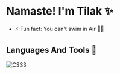 # Namaste! I'm Tilak :sparkles:

- ⚡ Fun fact: You can't swim in Air 🍃🍃

## Languages And Tools :brain:

<p><img
        src="https://img.shields.io/badge/css3-%231572B6.svg?style=for-the-badge&logo=css3&logoColor=white"
        alt="CSS3"
      />
      <img
        src="https://img.shields.io/badge/tailwindcss-%2338B2AC.svg?style=for-the-badge&logo=tailwind-css&logoColor=white"
        alt=""
      />
      <img
        src="https://img.shields.io/badge/html5-%23E34F26.svg?style=for-the-badge&logo=html5&logoColor=white"
        alt=""
      />
      <img
        src="https://img.shields.io/badge/javascript-%23323330.svg?style=for-the-badge&logo=javascript&logoColor=%23F7DF1E"
        alt=""
      />
    </p>
   
</p>
    <p align="center">
      <img
        src="https://github-readme-streak-stats.herokuapp.com?user=Theorangehat&theme=ocean-gradient&border_radius=6&fire=DBEB18"
        alt=""
      />
    </p>
    <p align="center">
      <img
        src="https://github-readme-stats.vercel.app/api?username=Theorangehat&show_icons=true&bg_color=45,0a98e8,64c2cf&title_color=fff&icon_color=fff&text_color=fff"
        alt=""
      />
    </p>
    <p align="center">
      <img
        src="https://github-readme-stats.vercel.app/api/top-langs/?username=Theorangehat&bg_color=45,0a98e8,64c2cf&title_color=fff&icon_color=fff&text_color=fff"
        alt=""
      />
    </p>






